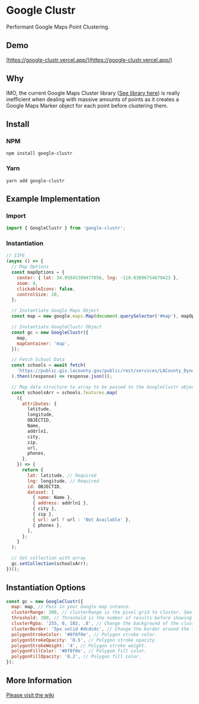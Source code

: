 # Google Clustr

Performant Google Maps Point Clustering.

## Demo

[https://google-clustr.vercel.app/](https://google-clustr.vercel.app/)

## Why

IMO, the current Google Maps Cluster library ([See library here](https://github.com/googlemaps/js-marker-clusterer)) is really inefficient when dealing with massive amounts of points as it creates a Google Maps Marker object for each point before clustering them.

## Install

### NPM

```
npm install google-clustr
```

### Yarn

```
yarn add google-clustr
```

## Example Implementation

### Import

```js
import { GoogleClustr } from 'google-clustr';
```

### Instantiation

```js
// IIFE
(async () => {
  // Map Options
  const mapOptions = {
    center: { lat: 34.05845309477056, lng: -118.03896754679423 },
    zoom: 8,
    clickableIcons: false,
    controlSize: 20,
  };

  // Instantiate Google Maps Object
  const map = new google.maps.Map(document.querySelector('#map'), mapOptions);

  // Instantiate GoogleClustr Object
  const gc = new GoogleClustr({
    map,
    mapContainer: 'map',
  });

  // Fetch School Data
  const schools = await fetch(
    'https://public.gis.lacounty.gov/public/rest/services/LACounty_Dynamic/LMS_Data_Public/MapServer/49/query?where=1%3D1&outFields=*&outSR=4326&f=json'
  ).then((response) => response.json());

  // Map data structure to array to be passed to the GoogleClustr object.
  const schoolsArr = schools.features.map(
    ({
      attributes: {
        latitude,
        longitude,
        OBJECTID,
        Name,
        addrln1,
        city,
        zip,
        url,
        phones,
      },
    }) => {
      return {
        lat: latitude, // Required
        lng: longitude, // Required
        id: OBJECTID,
        dataset: [
          { name: Name },
          { address: addrln1 },
          { city },
          { zip },
          { url: url ? url : 'Not Available' },
          { phones },
        ],
      };
    }
  );

  // Set collection with array
  gc.setCollection(schoolsArr);
})();
```

## Instantiation Options

```js
const gc = new GoogleClustr({
  map: map, // Pass in your Google map intance.
  clusterRange: 300, // clusterRange is the pixel grid to cluster. Smaller = more clusters / Larger = less clusters.
  threshold: 300, // Threshold is the number of results before showing markers,
  clusterRgba: '255, 0, 102, .8', // Change the background of the cluster icon.
  clusterBorder: '5px solid #dcdcdc', // Change the border around the icon.
  polygonStrokeColor: '#0f0f0e', // Polygon stroke color.
  polygonStrokeOpacity: '0.5', // Polygon stroke opacity.
  polygonStrokeWeight: '4', // Polygon stroke weight.
  polygonFillColor: '#0f0f0e', // Polygom fill color.
  polygonFillOpacity: '0.2', // Polygon fill color.
});
```

## More Information

[Please visit the wiki](https://github.com/iamjpg/GoogleClustr/wiki/Welcome-to-the-GoogleClustr-Wiki)
